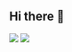 ## Hi there 👋


<!--
**Calvinoea/calvinoea** is a ✨ _special_ ✨ repository because its `README.md` (this file) appears on your GitHub profile.

Here are some ideas to get you started:

- 🔭 I’m currently working on ...
- 🌱 I’m currently learning ...
- 👯 I’m looking to collaborate on ...
- 🤔 I’m looking for help with ...
- 💬 Ask me about ...
- 📫 How to reach me: ...
- 😄 Pronouns: ...
- ⚡ Fun fact: ...
-->


<img src="https://wakatime.com/share/@c8ce2275-d9b5-47cb-843d-cf014c6036f6/e95032e4-d79b-457c-b0ae-d02215530a0a.svg">

<img src="https://wakatime.com/share/@c8ce2275-d9b5-47cb-843d-cf014c6036f6/a6952590-506a-479e-9310-fe2d093ac6c9.svg">
